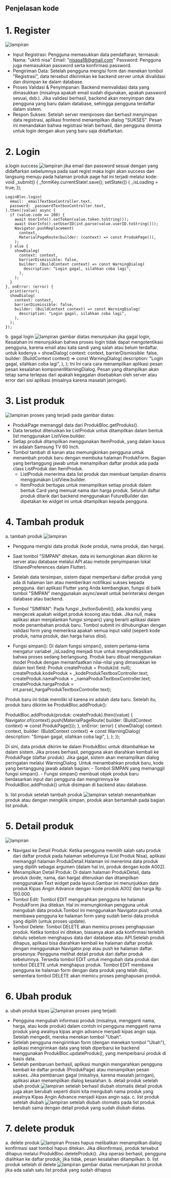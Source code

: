 ## Penjelasan kode

# 1. Register
![lampiran](register_succes.png)
- Input Registrasi: Pengguna memasukkan data pendaftaran, termasuk:
        Nama: "ukhti nisa"
        Email: "nisasa18@gmail.com"
        Password: Pengguna juga memasukkan password serta konfirmasi password.
- Pengiriman Data: Setelah pengguna mengisi form dan menekan tombol "Registrasi", data tersebut dikirimkan ke backend server untuk divalidasi dan disimpan ke dalam database.
- Proses Validasi & Penyimpanan:
        Backend memvalidasi data yang dimasukkan (misalnya apakah email sudah digunakan, apakah password sesuai, dsb.).
        Jika validasi berhasil, backend akan menyimpan data pengguna yang baru dalam database, sehingga pengguna terdaftar dalam sistem.
- Respon Sukses:
        Setelah server memproses dan berhasil menyimpan data registrasi, aplikasi frontend menampilkan dialog "SUKSES". Pesan ini menandakan bahwa registrasi telah berhasil, dan pengguna diminta untuk login dengan akun yang baru saja didaftarkan.

# 2. Login
  a.login success
  ![lampiran](login_succes.png)
  jika email dan password sesuai dengan yang didaftarkan sebelumnya pada saat regist maka login akan success dan langsung menuju pada halaman produk page hal ini terjadi melalui kode:
  void _submit() {
    _formKey.currentState!.save();
    setState(() {
      _isLoading = true;
    });

    LoginBloc.login(
      email: _emailTextboxController.text,
      password: _passwordTextboxController.text,
    ).then((value) async {
      if (value.code == 200) {
        await UserInfo().setToken(value.token.toString());
        await UserInfo().setUserID(int.parse(value.userID.toString()));
        Navigator.pushReplacement(
          context,
          MaterialPageRoute(builder: (context) => const ProdukPage()),
        );
      } else {
        showDialog(
          context: context,
          barrierDismissible: false,
          builder: (BuildContext context) => const WarningDialog(
            description: "Login gagal, silahkan coba lagi",
          ),
        );
      }
    }, onError: (error) {
      print(error);
      showDialog(
        context: context,
        barrierDismissible: false,
        builder: (BuildContext context) => const WarningDialog(
          description: "Login gagal, silahkan coba lagi",
        ),
      );
    });

  
  b. gagal login
  ![lampiran](gagal_login.png)
gambar diatas menunjukan jika gagal login, Kesalahan ini menunjukkan bahwa proses login tidak dapat mengotentikasi pengguna, karena email atau kata sandi yang salah atau belum terdaftar. 
untuk kodenya =
showDialog(
  context: context,
  barrierDismissible: false,
  builder: (BuildContext context) => const WarningDialog(
    description: "Login gagal, silahkan coba lagi",
  ),
);
Ini Ini cara cara menampilkan aplikasi pesan pesan kesalahan komponenWarningDialog. Pesan yang ditampilkan akan tetap sama terlepas dari apakah kegagalan disebabkan oleh server atau error dari sisi aplikasi (misalnya karena masalah jaringan).

# 3. List produk
![lampiran](listproduk_awal.png)
proses yang terjadi pada gambar diatas:
- ProdukPage memanggil data dari ProdukBloc.getProduks().
- Data tersebut diteruskan ke ListProduk untuk ditampilkan dalam bentuk list menggunakan ListView.builder.
- Setiap produk ditampilkan menggunakan ItemProduk, yang dalam kasus ini adalah Samsung TV 60 Inch.
- Tombol tambah di kanan atas memungkinkan pengguna untuk menambah produk baru dengan membuka halaman ProdukForm.
Bagian yang bertanggung jawab untuk menampilkan daftar produk ada pada class ListProduk dan ItemProduk.
    - ListProduk menerima data list produk dan membuat tampilan dinamis menggunakan ListView.builder.
    - ItemProduk bertugas untuk menampilkan setiap produk dalam bentuk Card yang memuat nama dan harga produk.
Seluruh daftar produk ditarik dari backend menggunakan FutureBuilder dan dipetakan ke widget ini untuk ditampilkan kepada pengguna.

# 4. Tambah produk
  a. tambah produk
  ![lampiran](tambahproduk.png)
  - Pengguna mengisi data produk (kode produk, nama produk, dan harga).
  - Saat tombol "SIMPAN" ditekan, data ini kemungkinan akan dikirim ke server atau database melalui API atau metode penyimpanan lokal (SharedPreferences dalam Flutter).
  - Setelah data tersimpan, sistem dapat memperbarui daftar produk yang ada di halaman lain atau memberikan notifikasi sukses kepada pengguna.
dari aplikasi Flutter yang Anda kembangkan, fungsi di balik tombol "SIMPAN" menggunakan async/await untuk berinteraksi dengan database atau backend.
- Tombol "SIMPAN":
Pada fungsi _buttonSubmit(), ada kondisi yang mengecek apakah widget.produk kosong atau tidak. Jika null, maka aplikasi akan menjalankan fungsi simpan() yang berarti aplikasi dalam mode penambahan produk baru. Tombol submit ini dihubungkan dengan validasi form yang memeriksa apakah semua input valid (seperti kode produk, nama produk, dan harga harus diisi).

- Fungsi simpan():
  Di dalam fungsi simpan(), sistem pertama-tama mengatur variabel _isLoading menjadi true untuk mengindikasikan bahwa proses sedang berlangsung.
    Produk baru dibuat menggunakan model Produk dengan memanfaatkan nilai-nilai yang dimasukkan ke dalam text field:
Produk createProduk = Produk(id: null);
createProduk.kodeProduk = _kodeProdukTextboxController.text;
createProduk.namaProduk = _namaProdukTextboxController.text;
createProduk.hargaProduk = int.parse(_hargaProdukTextboxController.text);

Produk baru ini tidak memiliki id karena ini adalah data baru. Setelah itu, produk baru dikirim ke ProdukBloc.addProduk():

ProdukBloc.addProduk(produk: createProduk).then((value) {
  Navigator.of(context).push(MaterialPageRoute(
      builder: (BuildContext context) => const ProdukPage()));
}, onError: (error) {
  showDialog(
    context: context,
    builder: (BuildContext context) => const WarningDialog(
      description: "Simpan gagal, silahkan coba lagi",
    ),
  );
});

Di sini, data produk dikirim ke dalam ProdukBloc untuk ditambahkan ke dalam sistem. Jika proses berhasil, pengguna akan diarahkan kembali ke ProdukPage (daftar produk). Jika gagal, sistem akan menampilkan dialog peringatan melalui WarningDialog.
Untuk menambahkan produk baru, kode yang bertanggung jawab adalah bagian:
    - Tombol SIMPAN yang memanggil fungsi simpan().
    - Fungsi simpan() membuat objek produk baru berdasarkan input dari pengguna dan mengirimnya ke ProdukBloc.addProduk() untuk disimpan di backend atau database.
    
  b. list produk setelah tambah produk
  ![lampiran](listproduk_tambahproduk.png)
  setelah menambahkan produk atau dengan mengklik simpan, produk akan bertambah pada bagian list produk.

# 5. Detail produk
![lampiran](detailproduk_sebelum.png)
- Navigasi ke Detail Produk:
Ketika pengguna memilih salah satu produk dari daftar produk pada halaman sebelumnya (List Produk Nisa), aplikasi memanggil halaman ProdukDetail.Halaman ini menerima data produk yang dipilih sebagai argumen (dalam hal ini, produk dengan kode A002).
- Menampilkan Detail Produk:
Di dalam halaman ProdukDetail, data produk (kode, nama, dan harga) diteruskan dan ditampilkan menggunakan Text widget pada layout.Gambar ini menunjukkan data produk Kipas Angin Advance dengan kode produk A002 dan harga Rp. 150.000.
- Tombol Edit:
Tombol EDIT mengarahkan pengguna ke halaman ProdukForm jika ditekan. Hal ini memungkinkan pengguna untuk mengubah data produk.Tombol ini menggunakan Navigator.push untuk membawa pengguna ke halaman form yang sudah berisi data produk yang dipilih (untuk proses update).
- Tombol Delete:
Tombol DELETE akan memicu proses penghapusan produk. Ketika tombol ini ditekan, biasanya akan ada konfirmasi terlebih dahulu sebelum menghapus data dari database atau API.Setelah produk dihapus, aplikasi bisa diarahkan kembali ke halaman daftar produk dengan menggunakan Navigator.pop atau push ke halaman daftar.
prosesnya:
    Pengguna melihat detail produk dari daftar produk sebelumnya.
    Tersedia tombol EDIT untuk mengubah data produk dan tombol DELETE untuk menghapus produk.
    Tombol EDIT membawa pengguna ke halaman form dengan data produk yang telah diisi, sementara tombol DELETE akan memicu proses penghapusan produk.

# 6. Ubah produk
  a. ubah produk kipas
  ![lampiran](ubahproduk.png)
  proses yang terjadi:
- Pengguna mengubah informasi produk (misalnya, mengganti nama, harga, atau kode produk) dalam contoh ini pengguna mengganti nama produk yang awalnya kipas angin advance menjadi kipas angin saja. Setelah mengedit, mereka menekan tombol "Ubah".
- Setelah pengguna mengirimkan form (dengan menekan tombol "Ubah"), aplikasi mengirimkan data yang telah diperbarui ke backend menggunakan ProdukBloc.updateProduk(), yang memperbarui produk di basis data.
- Setelah pembaruan berhasil, aplikasi mungkin mengarahkan pengguna kembali ke daftar produk (ProdukPage) atau menampilkan pesan sukses. Jika pembaruan gagal (misalnya, karena masalah jaringan), aplikasi akan menampilkan dialog kesalahan.
  b. detail produk setelah ubah produk
  ![lampiran](detailproduk_sesudah.png)
  setelah berhasil diubah otomatis detail produk juga akan berubah seperti disini kita mengubah nama produk yang awalnya Kipas Angin Advance menjadi kipas angin saja.
  c. list produk setelah diubah
  ![lampiran](listproduk_setubah.png)
  setelah diubah otomatis pada list produk berubah sama dengan detail produk yang sudah diubah diatas.
  
# 7. delete produk
  a. delete produk
  ![lampiran](delete.png)
Proses hapus melibatkan menampilkan dialog konfirmasi saat tombol hapus ditekan.
Jika dikonfirmasi, produk tersebut dihapus melalui ProdukBloc.deleteProduk().
Jika operasi berhasil, pengguna dialihkan ke daftar produk; jika tidak, pesan kesalahan ditampilkan.
  b. list produk setelah di delete
  ![lampiran](listproduk_awal.png)
  gambar diatas menunjukan list produk jika ada salah satu list produk yang sudah dihapus
